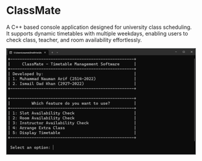 # ClassMate

A C++ based console application designed for university class scheduling. It supports dynamic timetables with multiple weekdays, enabling users to check class, teacher, and room availability effortlessly.

![Alt text](https://github.com/naumanaarif/ClassMate/blob/main/demo.png)
